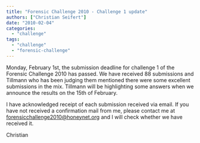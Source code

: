 ```yaml
---
title: "Forensic Challenge 2010 - Challenge 1 update"
authors: ["Christian Seifert"]
date: "2010-02-04"
categories: 
  - "challenge"
tags: 
  - "challenge"
  - "forensic-challenge"
---
```


Monday, February 1st, the submission deadline for challenge 1 of the Forensic Challenge 2010 has passed. We have received 88 submissions and Tillmann who has been judging them mentioned there were some excellent submissions in the mix. Tillmann will be highlighting some answers when we announce the results on the 15th of February.  
  
I have acknowledged receipt of each submission received via email. If you have not received a confirmation mail from me, please contact me at forensicchallenge2010@honeynet.org and I will check whether we have received it.  
  
Christian
